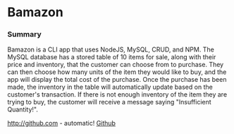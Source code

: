 # Bamazon
### Summary
Bamazon is a CLI app that uses NodeJS, MySQL, CRUD, and NPM. The MySQL database has a stored table of 10 items for sale, along with their price and inventory, that the customer can choose from to purchase. They can then choose how many units of the item they would like to buy, and the app will display the total cost of the purchase. Once the purchase has been made, the inventory in the table will automatically update based on the customer's transaction.  If there is not enough inventory of the item they are trying to buy, the customer will receive a message saying "Insufficient Quantity!".

http://github.com - automatic!
[Github](http://github.com)
